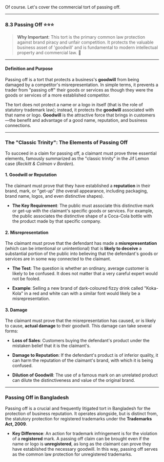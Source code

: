Of course. Let's cover the commercial tort of passing off.

---

### 8.3 Passing Off ⭐⭐⭐

> **Why Important**: This tort is the primary common law protection against brand piracy and unfair competition. It protects the valuable business asset of 'goodwill' and is fundamental to modern intellectual property and commercial law. 🍋

---

#### Definition and Purpose

Passing off is a tort that protects a business's **goodwill** from being damaged by a competitor's misrepresentation. In simple terms, it prevents a trader from "passing off" their goods or services as though they were the goods or services of a more established competitor.

The tort does not protect a name or a logo in itself (that is the role of statutory trademark law); instead, it protects the **goodwill** associated with that name or logo. **Goodwill** is the attractive force that brings in customers—the benefit and advantage of a good name, reputation, and business connections.

---

### The "Classic Trinity": The Elements of Passing Off

To succeed in a claim for passing off, a claimant must prove three essential elements, famously summarized as the "classic trinity" in the Jif Lemon case (_Reckitt & Colman v Borden_).

#### 1. Goodwill or Reputation

The claimant must prove that they have established a **reputation** in their brand, mark, or "get-up" (the overall appearance, including packaging, brand name, logos, and even distinctive shapes).

- **The Key Requirement**: The public must associate this distinctive mark or get-up with the claimant's specific goods or services. For example, the public associates the distinctive shape of a Coca-Cola bottle with the product made by that specific company.
    

#### 2. Misrepresentation

The claimant must prove that the defendant has made a **misrepresentation** (which can be intentional or unintentional) that is **likely to deceive** a substantial portion of the public into believing that the defendant's goods or services are in some way connected to the claimant.

- **The Test**: The question is whether an ordinary, average customer is likely to be confused. It does not matter that a very careful expert would not be fooled.
    
- **Example**: Selling a new brand of dark-coloured fizzy drink called "Koka-Kola" in a red and white can with a similar font would likely be a misrepresentation.
    

#### 3. Damage

The claimant must prove that the misrepresentation has caused, or is likely to cause, **actual damage** to their goodwill. This damage can take several forms:

- **Loss of Sales**: Customers buying the defendant's product under the mistaken belief that it is the claimant's.
    
- **Damage to Reputation**: If the defendant's product is of inferior quality, it can harm the reputation of the claimant's brand, with which it is being confused.
    
- **Dilution of Goodwill**: The use of a famous mark on an unrelated product can dilute the distinctiveness and value of the original brand.
    

---

### Passing Off in Bangladesh

Passing off is a crucial and frequently litigated tort in Bangladesh for the protection of business reputation. It operates alongside, but is distinct from, the statutory protection for registered trademarks under the **Trademarks Act, 2009**.

- **Key Difference**: An action for trademark infringement is for the violation of a **registered** mark. A passing off claim can be brought even if the name or logo is **unregistered**, as long as the claimant can prove they have established the necessary goodwill. In this way, passing off serves as the common law protection for unregistered trademarks.